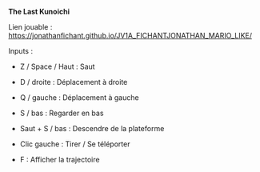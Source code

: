 **The Last Kunoichi**

Lien jouable : 
https://jonathanfichant.github.io/JV1A_FICHANTJONATHAN_MARIO_LIKE/

Inputs : 
- Z / Space / Haut : Saut
- D / droite : Déplacement à droite
- Q / gauche : Déplacement à gauche
- S / bas : Regarder en bas

- Saut + S / bas : Descendre de la plateforme

- Clic gauche : Tirer / Se téléporter
- F : Afficher la trajectoire

